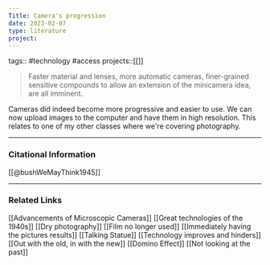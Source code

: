 ```yaml
---
Title: Camera's progression
date: 2023-02-07
type: literature
project:
---
```

tags:: #technology #access
projects::[[]]

> Faster material and lenses, more automatic cameras, finer-grained sensitive compounds to allow an extension of the minicamera idea, are all imminent.

Cameras did indeed become more progressive and easier to use. We can now upload images to the computer and have them in high resolution. This relates to one of my other classes where we're covering photography.

---
### Citational Information

[[@bushWeMayThink1945]]

---

### Related Links

[[Advancements of Microscopic Cameras]]
[[Great technologies of the 1940s]]
[[Dry photography]]
[[Film no longer used]]
[[Immediately having the pictures results]]
[[Talking Statue]]
[[Technology improves and hinders]]
[[Out with the old, in with the new]]
[[Domino Effect]]
[[Not looking at the past]]